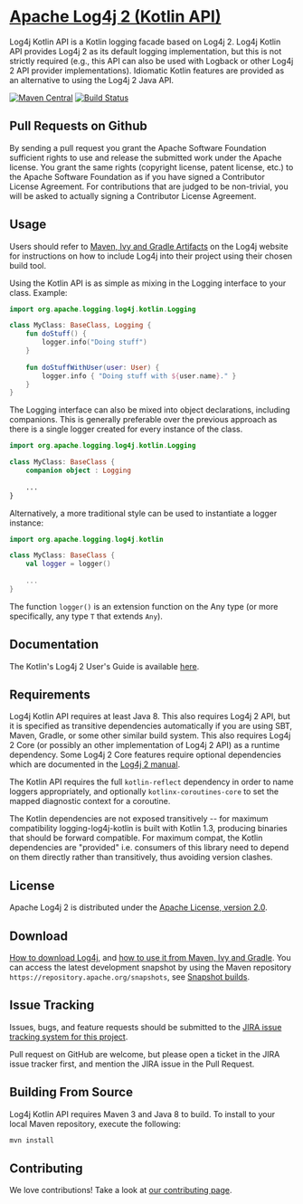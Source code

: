 # [Apache Log4j 2 (Kotlin API)](http://logging.apache.org/log4j/2.x/)

Log4j Kotlin API is a Kotlin logging facade based on Log4j 2. Log4j Kotlin API provides Log4j 2 as its
default logging implementation, but this is not strictly required (e.g., this API can also be used with Logback
or other Log4j 2 API provider implementations). Idiomatic Kotlin features are provided as an alternative to using
the Log4j 2 Java API.

[![Maven Central](https://img.shields.io/maven-central/v/org.apache.logging.log4j/log4j-api-kotlin.svg)](https://search.maven.org/artifact/org.apache.logging.log4j/log4j-api-kotlin)
[![Build Status](https://ci-builds.apache.org/job/Logging/job/log4j-kotlin/job/master/lastBuild/badge/icon)](https://builds.apache.org/job/Logging/job/log4j-kotlin/job/master/)

## Pull Requests on Github

By sending a pull request you grant the Apache Software Foundation sufficient rights to use and release the submitted
work under the Apache license. You grant the same rights (copyright license, patent license, etc.) to the
Apache Software Foundation as if you have signed a Contributor License Agreement. For contributions that are
judged to be non-trivial, you will be asked to actually signing a Contributor License Agreement.

## Usage

Users should refer to [Maven, Ivy and Gradle Artifacts](https://logging.apache.org/log4j/kotlin/artifacts.html)
on the Log4j website for instructions on how to include Log4j into their project using their chosen build tool.

Using the Kotlin API is as simple as mixing in the Logging interface to your class. Example:

```kotlin
import org.apache.logging.log4j.kotlin.Logging

class MyClass: BaseClass, Logging {
    fun doStuff() {
        logger.info("Doing stuff")
    }
    
    fun doStuffWithUser(user: User) {
        logger.info { "Doing stuff with ${user.name}." }
    }
}
```

The Logging interface can also be mixed into object declarations, including companions. This is generally preferable over the previous approach as there is a single logger created for every instance of the class.

```kotlin
import org.apache.logging.log4j.kotlin.Logging

class MyClass: BaseClass {
    companion object : Logging
    
    ...
}
```

Alternatively, a more traditional style can be used to instantiate a logger instance:

```kotlin
import org.apache.logging.log4j.kotlin

class MyClass: BaseClass {
    val logger = logger()
    
    ...
}
```

The function `logger()` is an extension function on the Any type (or more specifically, any type `T` that extends `Any`).

## Documentation

The Kotlin's Log4j 2 User's Guide is available [here](https://logging.apache.org/log4j/kotlin/index.html).

## Requirements

Log4j Kotlin API requires at least Java 8. This also requires Log4j 2 API, but it is specified as transitive
dependencies automatically if you are using SBT, Maven, Gradle, or some other similar build system. This also
requires Log4j 2 Core (or possibly an other implementation of Log4j 2 API) as a runtime dependency. Some
Log4j 2 Core features require optional dependencies which are documented in the 
[Log4j 2 manual](https://logging.apache.org/log4j/2.x/manual/index.html).

The Kotlin API requires the full `kotlin-reflect` dependency in order to name loggers appropriately, and
optionally `kotlinx-coroutines-core` to set the mapped diagnostic context for a coroutine.

The Kotlin dependencies are not exposed transitively -- for maximum compatibility logging-log4j-kotlin is built
with Kotlin 1.3, producing binaries that should be forward compatible. For maximum compat, the Kotlin dependencies
are "provided" i.e. consumers of this library need to depend on them directly rather than transitively, thus
avoiding version clashes.

## License

Apache Log4j 2 is distributed under the [Apache License, version 2.0](http://www.apache.org/licenses/LICENSE-2.0.html).

## Download

[How to download Log4j](http://logging.apache.org/log4j/2.x/download.html),
and [how to use it from Maven, Ivy and Gradle](http://logging.apache.org/log4j/2.x/maven-artifacts.html).
You can access the latest development snapshot by using the Maven repository `https://repository.apache.org/snapshots`,
see [Snapshot builds](https://logging.apache.org/log4j/2.x/maven-artifacts.html#Snapshot_builds).

## Issue Tracking

Issues, bugs, and feature requests should be submitted to the 
[JIRA issue tracking system for this project](https://issues.apache.org/jira/browse/LOG4J2).

Pull request on GitHub are welcome, but please open a ticket in the JIRA issue tracker first, and mention the 
JIRA issue in the Pull Request.

## Building From Source

Log4j Kotlin API requires Maven 3 and Java 8 to build. To install to your local
Maven repository, execute the following:

```sh
mvn install
```

## Contributing

We love contributions!
Take a look at [our contributing page](CONTRIBUTING.md).
